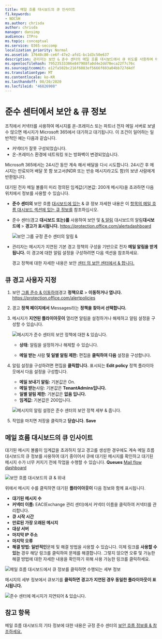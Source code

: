 ```yaml
---
title: 메일 흐름 대시보드의 큐 인사이트
f1.keywords:
- NOCSH
ms.author: chrisda
author: chrisda
manager: dansimp
audience: ITPro
ms.topic: conceptual
ms.service: O365-seccomp
localization_priority: Normal
ms.assetid: 37640c80-ce6f-47e2-afd1-bc1d3c50e637
description: 관리자는 보안 & 준수 센터의 메일 흐름 대시보드에서 큐 위도를 사용하여 아웃바운드 커넥터를 통해 온-프레미스 또는 파트너 조직으로의 실패한 메일 흐름을 모니터링하는 방법을 확인할 수 있습니다.
ms.openlocfilehash: 79523533306e847988fa0d4e2dd70eca22f7c76c
ms.sourcegitcommit: e12fa502bc216f6083ef5666f693a04bb727d4df
ms.translationtype: MT
ms.contentlocale: ko-KR
ms.lasthandoff: 08/20/2020
ms.locfileid: "46826908"
---
```

# <a name="queues-insight-in-the-security--compliance-center"></a>준수 센터에서 보안 & 큐 정보

조직에서 커넥터를 사용하여 메시지를 온-프레미스 또는 파트너 전자 메일 서버로 보낼 수 않으면 메시지가 Microsoft 365에서 대기하고 대기됩니다. 이 조건이 일어하는 일반적인 예는 다음과 같습니다.

- 커넥터가 잘못 구성되었습니다.
- 온-프레미스 환경에 네트워킹 또는 방화벽이 변경되었습니다.

Microsoft 365에서는 24시간 동안 계속 해서 배달을 다시 시도합니다. 24시간 후 메시지는 만료되어 배달 못 함 보고서(NDR 또는 반송 메시지라고도 함)의 보낸 사람에게 반환됩니다.

대기된 전자 메일 볼륨이 미리 정의된 임계값(기본값: 200개 메시지)을 초과하면 다음 위치에서 정보를 사용할 수 있습니다.

- **준수 센터의** 보안 흐름 [대시보드에 있는](mail-flow-insights-v2.md) & 큐 정보 자세한 내용은 이 [항목의 메일 흐름 대시보드 섹션에 있는 큐 정보를](#queues-insight-in-the-mail-flow-dashboard) 참조하십시오.
  
- 준수 센터(경고 **대시보드 또는)를** 사용하여 보안 및 [& 알림](https://protection.office.com) 대시보드의 알림**대시보드에** \> **경고가 표시됩니다.** <https://protection.office.com/alertsdashboard>

  ![보안 그룹 규정 준수 센터의 알림 &](../../media/mfi-queued-messages-alert.png)

- 관리자는 메시지가 지연된 기본 경고 정책의 구성을 기반으로 전자 **메일 알림을 받게 됩니다.** 이 경고에 대한 알림 설정을 구성하려면 다음 섹션을 참조하세요.

  경고 정책에 대한 자세한 내용은 보안 [센터 의 보안 센터에서 & 합니다.](../../compliance/alert-policies.md)

## <a name="customize-queue-alerts"></a>큐 경고 사용자 지정

1. 보안 [그룹 준수 & 이동하여](https://protection.office.com)경고 **정책으로** \> **이동하거나 엽니다.** <https://protection.office.com/alertpolicies>

2. 경고 **정책 페이지에서** Messages라는 **정책을 찾아서 선택합니다.**

3. 메시지가 **지연된 플라이아웃이** 열리면 알림을 설정하거나 해제하고 알림 설정을 구성할 수 있습니다.

   ![메시지가 준수 센터의 보안 정책에 대한 & 있습니다.](../../media/mfi-queued-messages-alert-policy.png)

   - **상태:** 알림을 설정하거나 해제할 수 있습니다.

   - **메일 받는** 사람 **및 일별 알림 제한:** 편집을 **클릭하여 다음** 설정을 구성합니다.

4. 알림 설정을 구성하려면 편집을 **클릭합니다.** 표시되는 **Edit policy** 정책 플라이아웃에서 다음 설정을 구성합니다.

   - **메일 보내기 알림:** 기본값은 On.
   - **메일 받는**사람: 기본값은 **TenantAdmins입니다.**
   - **일별 알림 제한:** 기본값은 **없음 입니다.**
   - **임계값:** 기본값은 200입니다.

   ![메시지의 알림 설정은 준수 센터의 보안 정책 세부 & 줍니다.](../../media/mfi-queued-messages-alert-policy-notification-settings.png)

5. 작업을 마치면 저장을 클릭하고 **닫습니다.** **Save**

## <a name="queues-insight-in-the-mail-flow-dashboard"></a>메일 흐름 대시보드의 큐 인사이트

대기된 메시지 볼륨이 임계값을 초과하지 않고 경고를 생성한 경우에도 계속 메일 흐름 대시보드의 큐 정보를 사용하여 대기 중이어서 큐에 대기된 메시지를 확인하고 대기된 메시지 수가 너무 커지기 전에 작업을 수행할 수 있습니다. **Queues** [Mail flow dashboard](mail-flow-insights-v2.md)

![보안 흐름 대시보드의 큐 & 위내](../../media/mfi-queues-widget.png)

위에서 메시지 수를 클릭하면 대기된 **플라이아웃이** 다음 정보와 함께 표시됩니다.

- **대기된 메시지 수**
- **커넥터 이름:** EAC(Exchange 관리 센터)에서 커넥터 이름을 클릭하여 커넥터를 관리합니다.
- **큐 시작 시간**
- **만료된 가장 오래된 메시지**
- **대상 서버**
- **마지막 IP 주소**
- **마지막 오류**
- **해결 방법: 일반적인**문제 및 해결 방법을 사용할 수 있습니다. 이제 링크를 **사용할 수 있는** 경우 해당 링크를 클릭하여 문제를 해결합니다. 그렇지 않으면 오류 및 가능한 해결 방법에 대한 자세한 내용을 확인하기 위해 사용 가능한 링크를 클릭하세요.

![메일 흐름 대시보드에서 큐 정보를 클릭하면 수행되는 세부 정보](../../media/mfi-queues-details.png)

메시지의 세부 정보에서 큐보기를 **클릭하면** **경고가 지연된 경우 동일한 플라이아웃이 표시됩니다.**

![준수 센터에 메시지가 지연되어 & 있습니다.](../../media/mfi-queued-messages-alert-details.png)

## <a name="see-also"></a>참고 항목

메일 흐름 대시보드의 기타 정보에 대한 내용은 규정 준수 센터의 [보안 흐름 정보를 & 참조하세요.](mail-flow-insights-v2.md)
